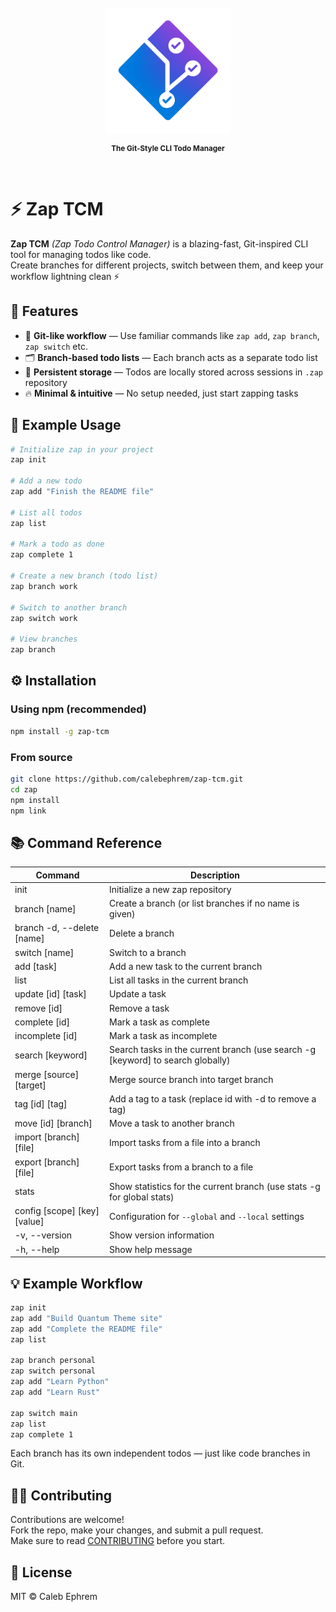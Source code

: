 <br />
<div align="center">

  <img src="https://github.com/calebephrem/zap-tcm/blob/main/assets/icon.png?raw=true" alt="Logo" width="200" height="200" />

  <p align="center" style="margin-top: 12px;">
    <strong><small>The Git-Style CLI Todo Manager</small></strong>
  </p>
  
</div>
<br />

# ⚡ Zap TCM

**Zap TCM** _(Zap Todo Control Manager)_ is a blazing-fast, Git-inspired CLI tool for managing todos like code.  
Create branches for different projects, switch between them, and keep your workflow lightning clean ⚡

## 🚀 Features

- 🧠 **Git-like workflow** — Use familiar commands like `zap add`, `zap branch`, `zap switch` etc.
- 🗂️ **Branch-based todo lists** — Each branch acts as a separate todo list
- 💾 **Persistent storage** — Todos are locally stored across sessions in `.zap` repository
- 🔥 **Minimal & intuitive** — No setup needed, just start zapping tasks

## 🧩 Example Usage

```bash
# Initialize zap in your project
zap init

# Add a new todo
zap add "Finish the README file"

# List all todos
zap list

# Mark a todo as done
zap complete 1

# Create a new branch (todo list)
zap branch work

# Switch to another branch
zap switch work

# View branches
zap branch
```

## ⚙️ Installation

### Using npm (recommended)

```bash
npm install -g zap-tcm
```

### From source

```bash
git clone https://github.com/calebephrem/zap-tcm.git
cd zap
npm install
npm link
```

## 📚 Command Reference

| Command                      | Description                                                                     |
| ---------------------------- | ------------------------------------------------------------------------------- |
| init                         | Initialize a new zap repository                                                 |
| branch [name]                | Create a branch (or list branches if no name is given)                          |
| branch -d, --delete [name]   | Delete a branch                                                                 |
| switch [name]                | Switch to a branch                                                              |
| add [task]                   | Add a new task to the current branch                                            |
| list                         | List all tasks in the current branch                                            |
| update [id] [task]           | Update a task                                                                   |
| remove [id]                  | Remove a task                                                                   |
| complete [id]                | Mark a task as complete                                                         |
| incomplete [id]              | Mark a task as incomplete                                                       |
| search [keyword]             | Search tasks in the current branch (use search -g [keyword] to search globally) |
| merge [source] [target]      | Merge source branch into target branch                                          |
| tag [id] [tag]               | Add a tag to a task (replace id with -d to remove a tag)                        |
| move [id] [branch]           | Move a task to another branch                                                   |
| import [branch] [file]       | Import tasks from a file into a branch                                          |
| export [branch] [file]       | Export tasks from a branch to a file                                            |
| stats                        | Show statistics for the current branch (use stats -g for global stats)          |
| config [scope] [key] [value] | Configuration for `--global` and `--local` settings                             |
| -v, --version                | Show version information                                                        |
| -h, --help                   | Show help message                                                               |

## 💡 Example Workflow

```bash
zap init
zap add "Build Quantum Theme site"
zap add "Complete the README file"
zap list

zap branch personal
zap switch personal
zap add "Learn Python"
zap add "Learn Rust"

zap switch main
zap list
zap complete 1
```

Each branch has its own independent todos — just like code branches in Git.

## 🧑‍💻 Contributing

Contributions are welcome!  
Fork the repo, make your changes, and submit a pull request.  
Make sure to read [CONTRIBUTING](./CONTRIBUTING.md) before you start.

## 📄 License

MIT © Caleb Ephrem
